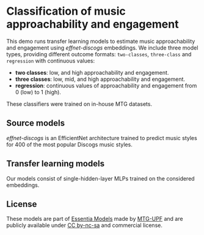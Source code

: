# Classification of music approachability and engagement

This demo runs transfer learning models to estimate music approachability and engagement using *effnet-discogs* embeddings. We include three model types, providing different outcome formats: `two-classes`, `three-class` and `regression` with continuous values:

* **two classes**:  low, and high approachability and engagement.
* **three classes**: low, mid, and high approachability and engagement.
* **regression**: continuous values of approachability and engagement from 0 (low) to 1 (high).


These classifiers were trained on in-house MTG datasets.

## Source models
*effnet-discogs* is an EfficientNet architecture trained to predict music styles for 400 of the most popular Discogs music styles.

## Transfer learning models
Our models consist of single-hidden-layer MLPs trained on the considered embeddings.

## License
These models are part of [Essentia Models](https://essentia.upf.edu/models.html) made by [MTG-UPF](https://www.upf.edu/web/mtg/) and are publicly available under [CC by-nc-sa](https://creativecommons.org/licenses/by-nc-sa/4.0/) and commercial license.
